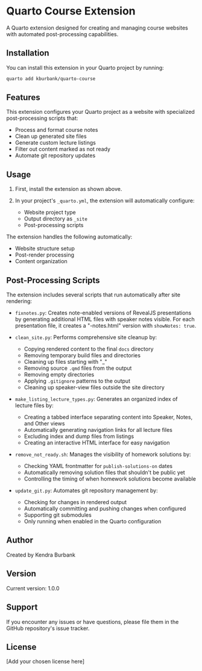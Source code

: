 # Quarto Course Extension

A Quarto extension designed for creating and managing course websites with automated post-processing capabilities.

## Installation

You can install this extension in your Quarto project by running:

```bash
quarto add kburbank/quarto-course
```

## Features

This extension configures your Quarto project as a website with specialized post-processing scripts that:

- Process and format course notes
- Clean up generated site files
- Generate custom lecture listings
- Filter out content marked as not ready
- Automate git repository updates

## Usage

1. First, install the extension as shown above.

2. In your project's `_quarto.yml`, the extension will automatically configure:
   - Website project type
   - Output directory as `_site`
   - Post-processing scripts

The extension handles the following automatically:
- Website structure setup
- Post-render processing
- Content organization

## Post-Processing Scripts

The extension includes several scripts that run automatically after site rendering:

- `fixnotes.py`: Creates note-enabled versions of RevealJS presentations by generating additional HTML files with speaker notes visible. For each presentation file, it creates a "-notes.html" version with `showNotes: true`.

- `clean_site.py`: Performs comprehensive site cleanup by:
  - Copying rendered content to the final `docs` directory
  - Removing temporary build files and directories
  - Cleaning up files starting with "_"
  - Removing source `.qmd` files from the output
  - Removing empty directories
  - Applying `.gitignore` patterns to the output
  - Cleaning up speaker-view files outside the site directory

- `make_listing_lecture_types.py`: Generates an organized index of lecture files by:
  - Creating a tabbed interface separating content into Speaker, Notes, and Other views
  - Automatically generating navigation links for all lecture files
  - Excluding index and dump files from listings
  - Creating an interactive HTML interface for easy navigation

- `remove_not_ready.sh`: Manages the visibility of homework solutions by:
  - Checking YAML frontmatter for `publish-solutions-on` dates
  - Automatically removing solution files that shouldn't be public yet
  - Controlling the timing of when homework solutions become available

- `update_git.py`: Automates git repository management by:
  - Checking for changes in rendered output
  - Automatically committing and pushing changes when configured
  - Supporting git submodules
  - Only running when enabled in the Quarto configuration

## Author

Created by Kendra Burbank

## Version

Current version: 1.0.0

## Support

If you encounter any issues or have questions, please file them in the GitHub repository's issue tracker.

## License

[Add your chosen license here] 